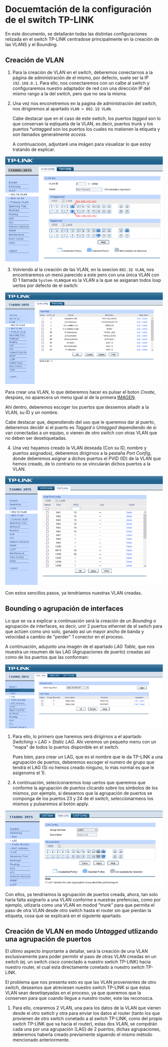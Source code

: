 # Docuemtación de la configuración de el switch TP-LINK

En este documento, se detallarán todas las distintas configuraciones relizada en el switch TP-LINK centradose principalmente en la creación de las VLANS y el Bounding.

## Creación de VLAN

1. Para la creación de VLAN en el switch, deberemos conectarnos a la página de administración de el mismo, por defecto, suele ser la IP `192.168.0.1`. Para ello, nos conectaremos con un calbe al switch y configuraremos nuestro adaptador de red con una dirección IP del mismo rango a la del switch, pero que no sea la misma.

2. Una vez nos enconetremos en la pagina de administración del switch, nos dirigiremos al apartado `VLAN > 802.1Q VLAN`.  

    Cabe destacar que en el caso de este swtich, los puertos *tagged* son lo que conservan la eqtiqueta de la VLAN, es decir, puertos trunk y los puertos **untagged* son los puertos los cuales no matienen la etiqueta y son llamados generalmente *access*.

    A continuacioón, adjuntaré una imágen para visualizar lo que estoy tratando de explicar.

![CREACIO VLANS](../Imagenes/TP-LINK/vlan.png)

3. Volviendo al la creación de las VLAN, en la seecion `802.1Q VLAN`, nos encontraremos un menú parecido a este pero con una única VLAN con ID 1 llamada `System-VLAN`que es la VLAN a la que se asiganan todos losp uertos por defecto de el switch:


![MENU VLAN](../Imagenes/TP-LINK/VLAN-Config.PNG)  


Para crear una VLAN, lo que deberemos hacer es pulsar el boton *Create*, despúes, no aparecera un menu igual al de la primera [IMAGEN](../Imagenes/TP-LINK/vlan.png).

Ahi dentro, deberemos escoger los puertos que dessemos añadir a la VLAN, su ID y un nombre.

Cabe destacar que, dependiendo del uso que le queremos dar al puerto, deberemos decidir si el puerto es *Tagged* o *Untagged* dependiendo de si van conectadas a un equipo, o vienen de otro switch con otras VLAN que no deben ser desetiquetadas.

4. Una vez hayamos creado la VLAN deseada (Con su ID, nombre y puertos asignados), deberemos dirigirnos a la pestaña *Port Config*, donde deberemos asignar a dichos puertos el PVID (ID) de la VLAN que hemos creado, de lo contrario no se vincularán dichos puertos a la VLAN.

![PORT CONFIG VLAN](../Imagenes/TP-LINK/PortConfig.PNG)

Con estos sencillos pasos, ya tendríamos nuestras VLAN creadas.

## Bounding o agrupación de interfaces

Lo que se va a explicar a continuación será la creación de un *Bounding* o agrupación de interfaces, es decir, unir 2 puertos ethernet de el swtich para que actúen como uno solo, ganado así un mayor ancho de banda y velocidad a cambio de "perder" 1 conector en el proceso.

A continuación, adujunto una imagén de el apartado *LAG Table*, que nos muestra un resumen de las LAG (Agrupaciones de puerto) creadas así como de los puertos que las conforman:

![RESUMEN LAG TABLE](../Imagenes/TP-LINK/LAG_Table.PNG)

1. Para ello, lo primero que haremos será dirigirnos a el apartado *Switching* > *LAG* > *Static LAG*. Ahí veremos un pequeño menu con un "mapa" de todos lo puertos disponible en el switch.

    Pues bien, para crear un LAG, que es el nombre que le da TP-LINK a una agrupación de puertos, deberemos escoger el numero de grupo que tendrá el LAG (Si no hemos creado ninguno, lo más normal es que le asigenoms el 1).

2. A continuación, seleciconaremos losp uertos que queremos que conforme la agrupación de puertos clicando sobre los símbolos de los mismos, por ejemplo, si deseamos que la agrupación de puertos se componga de los puertos 23 y 24 de el switch, seleccionarmeos los mismos y pulsaremos al botón apply.

![LAG CONFIG STATCIC LAG](../Imagenes/TP-LINK/StaticLAG.PNG)

Con ellos, ya tendríamos la agrupación de puertos creada, ahora, tan solo haría falta asignarlo a una VLAN conforme a nuestras prefencias, como por ejemplo, utlizarla como una VLAN en modod "trunk" para que permita el paso de otra VLAN desde otro switch hasta el router sin que pierdan la etiqueta, cosa que se explicará en el siguiente apartado.

## Creación de VLAN en modo *Untagged* utlizando una agrupación de puertos

El último aspecto importante a detallar, será la creación de una VLAN exclusivamente para poder permitir el paso de otras VLAN creadas en un switch (ej. un switch cisco conectado a nuestro swtich TP-LINK) hacia nuestro router, el cual esta directamente conetado a nuestro switch TP-LINK.

El problema que nos presenta esto es que las VLAN provenientes de otro switch, deseamos que atreviesen nuestro switch TP-LINK si que éstas VLAN sean desetiqeyadas en el proceso, ya que queremos que la conserven para que cuando llegue a nuestro router, este las reconozca.

1. Para ello, crearemos 2 VLAN, una para los datos de la VLAN que vienen desde el otro swtich y otra para enviar los datos al router (tanto los que provienen de otro switch conetado a al switch TP-LINK, como del propio switch TP-LINK que va hacia el router), estas dos VLAN, se compdrán cada una por una agrupación (LAG) de 2 puertos, dichas agrupaciones, deberemos haberla creado previamente siguendo el mismo método mencionado anteriormente.

